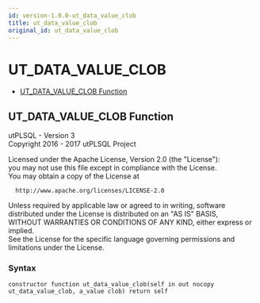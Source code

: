 ```yaml
---
id: version-1.0.0-ut_data_value_clob
title: ut_data_value_clob
original_id: ut_data_value_clob
---
```


# UT_DATA_VALUE_CLOB






- [UT_DATA_VALUE_CLOB Function](#ut_data_value_clob)












 
## UT_DATA_VALUE_CLOB Function<a name="ut_data_value_clob"></a>


<p>
<p>utPLSQL - Version 3<br />  Copyright 2016 - 2017 utPLSQL Project</p><p>  Licensed under the Apache License, Version 2.0 (the &quot;License&quot;):<br />  you may not use this file except in compliance with the License.<br />  You may obtain a copy of the License at</p><pre><code>  http://www.apache.org/licenses/LICENSE-2.0</code></pre><p>  Unless required by applicable law or agreed to in writing, software<br />  distributed under the License is distributed on an &quot;AS IS&quot; BASIS,<br />  WITHOUT WARRANTIES OR CONDITIONS OF ANY KIND, either express or implied.<br />  See the License for the specific language governing permissions and<br />  limitations under the License.</p>
</p>

### Syntax
```plsql
constructor function ut_data_value_clob(self in out nocopy ut_data_value_clob, a_value clob) return self
```

 





 
